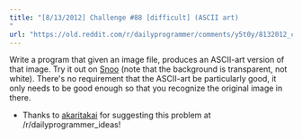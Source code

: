 ```yaml
---
title: "[8/13/2012] Challenge #88 [difficult] (ASCII art)
"
url: "https://old.reddit.com/r/dailyprogrammer/comments/y5t0y/8132012_challenge_88_difficult_ascii_art/"
---
```


Write a program that given an image file, produces an ASCII-art version of that image. Try it out on [Snoo](http://i.imgur.com/tJmB9.png) (note that the background is transparent, not white). There's no requirement that the ASCII-art be particularly good, it only needs to be good enough so that you recognize the original image in there. 


* Thanks to [akaritakai](http://www.reddit.com/user/akaritakai) for suggesting this problem at /r/dailyprogrammer_ideas!
